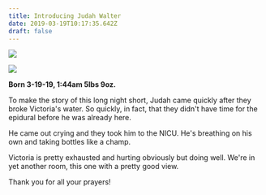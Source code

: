 ```yaml
---
title: Introducing Judah Walter
date: 2019-03-19T10:17:35.642Z
draft: false
---
```

![](/images/20190319_033042.jpg)

![](/images/20190319_033027.jpg)
 
**Born 3-19-19, 1:44am 5lbs 9oz.**

To make the story of this long night short, Judah came quickly after they broke Victoria's water. So quickly, in fact, that they didn't have time for the epidural before he was already here. 

He came out crying and they took him to the NICU. He's breathing on his own and taking bottles like a champ.

Victoria is pretty exhausted and hurting obviously but doing well. We're in yet another room, this one with a pretty good view.

Thank you for all your prayers!
